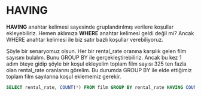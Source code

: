 # HAVING
**HAVING** anahtar kelimesi sayesinde gruplandırılmış verilere koşullar ekleyebiliriz. Hemen aklımıza **WHERE** anahtar kelimesi geldi değil mi? Ancak WHERE anahtar kelimesi ile biz satır bazlı koşullar verebiliyoruz.

Şöyle bir senaryomuz olsun. Her bir rental_rate oranına karşılık gelen film sayısını bulalım. Bunu GROUP BY ile gerçekleştirebiliriz. Ancak bu kez 1 adım öteye gidip şöyle bir koşul ekleyelim toplam film sayısı 325 ten fazla olan rental_rate oranlarını görelim. Bu durumda GROUP BY ile elde ettiğimiz toplam film sayılarına koşul eklememiz gerekir.
```sql
SELECT rental_rate, COUNT(*) FROM film GROUP BY rental_rate HAVING COUNT(*) > 325;
```